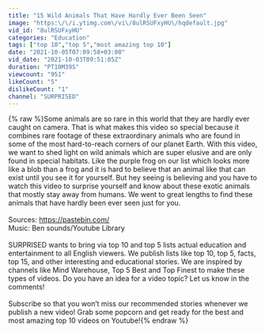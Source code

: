 ```yaml
---
title: "15 Wild Animals That Have Hardly Ever Been Seen"
image: "https:\/\/i.ytimg.com\/vi\/8ulRSUFxyHU\/hqdefault.jpg"
vid_id: "8ulRSUFxyHU"
categories: "Education"
tags: ["top 10","top 5","most amazing top 10"]
date: "2021-10-05T07:09:58+03:00"
vid_date: "2021-10-03T09:51:05Z"
duration: "PT10M39S"
viewcount: "951"
likeCount: "5"
dislikeCount: "1"
channel: "SURPRISED"
---
```

{% raw %}Some animals are so rare in this world that they are hardly ever caught on camera. That is what makes this video so special because it combines rare footage of these extraordinary animals who are found in some of the most hard-to-reach corners of our planet Earth. With this video, we want to shed light on wild animals which are super elusive and are only found in special habitats. Like the purple frog on our list which looks more like a blob than a frog and it is hard to believe that an animal like that can exist until you see it for yourself. But hey seeing is believing and you have to watch this video to surprise yourself and know about these exotic animals that mostly stay away from humans. We went to great lengths to find these animals that have hardly been ever seen just for you.<br /><br />Sources: <a rel="nofollow" target="blank" href="https://pastebin.com/">https://pastebin.com/</a><br />Music: Ben sounds/Youtube Library<br /><br />SURPRISED wants to bring via top 10 and top 5 lists actual education and entertainment to all English viewers. We publish lists like top 10, top 5, facts, top 15, and other interesting and educational stories. We are inspired by channels like Mind Warehouse, Top 5 Best and Top Finest to make these types of videos. Do you have an idea for a video topic? Let us know in the comments! <br /><br />Subscribe so that you won’t miss our recommended stories whenever we publish a new video! Grab some popcorn and get ready for the best and most amazing top 10 videos on Youtube!{% endraw %}
